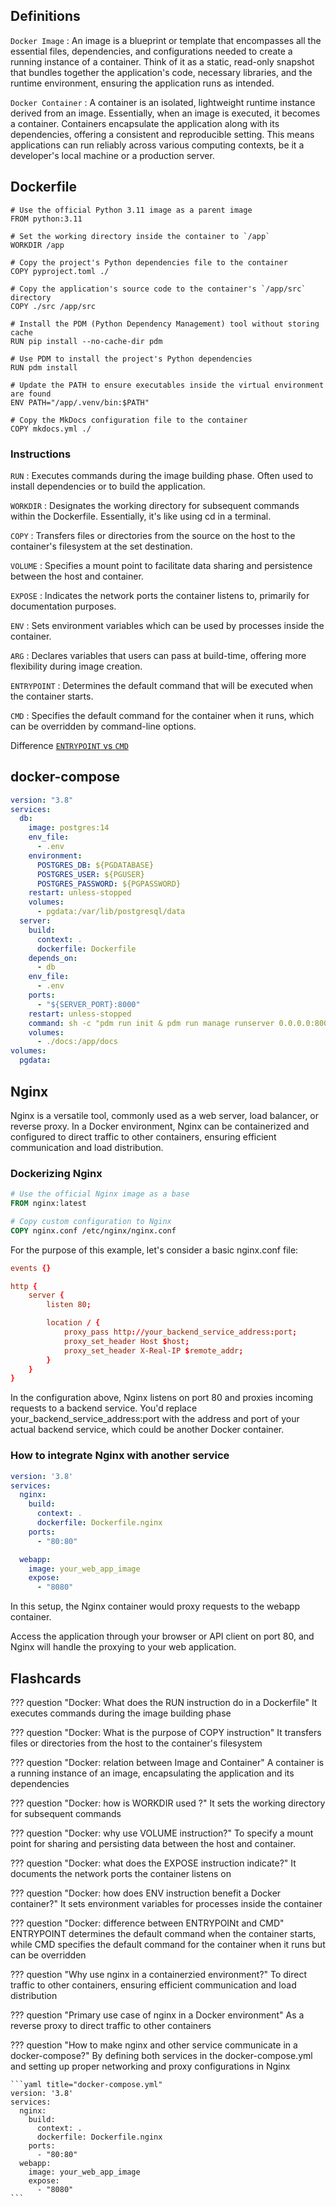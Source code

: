 ## Definitions

`Docker Image`
: An image is a blueprint or template that encompasses all the essential files, dependencies, and configurations needed to create a running instance of a container. Think of it as a static, read-only snapshot that bundles together the application's code, necessary libraries, and the runtime environment, ensuring the application runs as intended.

`Docker Container`
: A container is an isolated, lightweight runtime instance derived from an image. Essentially, when an image is executed, it becomes a container. Containers encapsulate the application along with its dependencies, offering a consistent and reproducible setting. This means applications can run reliably across various computing contexts, be it a developer's local machine or a production server.

## Dockerfile
```docker title="Dockerfile"
# Use the official Python 3.11 image as a parent image
FROM python:3.11

# Set the working directory inside the container to `/app`
WORKDIR /app

# Copy the project's Python dependencies file to the container
COPY pyproject.toml ./

# Copy the application's source code to the container's `/app/src` directory
COPY ./src /app/src

# Install the PDM (Python Dependency Management) tool without storing cache
RUN pip install --no-cache-dir pdm

# Use PDM to install the project's Python dependencies
RUN pdm install

# Update the PATH to ensure executables inside the virtual environment are found
ENV PATH="/app/.venv/bin:$PATH"

# Copy the MkDocs configuration file to the container
COPY mkdocs.yml ./
```

### Instructions

`RUN`
: Executes commands during the image building phase. Often used to install dependencies or to build the application.

`WORKDIR`
: Designates the working directory for subsequent commands within the Dockerfile. Essentially, it's like using cd in a terminal.

`COPY`
: Transfers files or directories from the source on the host to the container's filesystem at the set destination.

`VOLUME`
: Specifies a mount point to facilitate data sharing and persistence between the host and container.

`EXPOSE`
: Indicates the network ports the container listens to, primarily for documentation purposes.

`ENV`
: Sets environment variables which can be used by processes inside the container.

`ARG`
: Declares variables that users can pass at build-time, offering more flexibility during image creation.

`ENTRYPOINT`
: Determines the default command that will be executed when the container starts.

`CMD`
: Specifies the default command for the container when it runs, which can be overridden by command-line options.

Difference [`ENTRYPOINT` vs `CMD`](https://aws.amazon.com/fr/blogs/france/demystifier-entrypoint-et-cmd-dans-docker/)

## docker-compose
```yaml title="docker-compose.yml"
version: "3.8"
services:
  db:
    image: postgres:14
    env_file:
      - .env
    environment:
      POSTGRES_DB: ${PGDATABASE}
      POSTGRES_USER: ${PGUSER}
      POSTGRES_PASSWORD: ${PGPASSWORD}
    restart: unless-stopped
    volumes:
      - pgdata:/var/lib/postgresql/data
  server:
    build:
      context: .
      dockerfile: Dockerfile
    depends_on:
      - db
    env_file:
      - .env
    ports:
      - "${SERVER_PORT}:8000"
    restart: unless-stopped
    command: sh -c "pdm run init & pdm run manage runserver 0.0.0.0:8000"
    volumes:
      - ./docs:/app/docs
volumes:
  pgdata:
```

## Nginx
Nginx is a versatile tool, commonly used as a web server, load balancer, or reverse proxy. In a Docker environment, Nginx can be containerized and configured to direct traffic to other containers, ensuring efficient communication and load distribution.

### Dockerizing Nginx

```dockerfile title="Dockerfile.nginx"
# Use the official Nginx image as a base
FROM nginx:latest

# Copy custom configuration to Nginx
COPY nginx.conf /etc/nginx/nginx.conf
```
For the purpose of this example, let's consider a basic nginx.conf file:

```conf title="nginx.conf"
events {}

http {
    server {
        listen 80;

        location / {
            proxy_pass http://your_backend_service_address:port;
            proxy_set_header Host $host;
            proxy_set_header X-Real-IP $remote_addr;
        }
    }
}
```

In the configuration above, Nginx listens on port 80 and proxies incoming requests to a backend service. You'd replace your_backend_service_address:port with the address and port of your actual backend service, which could be another Docker container.

### How to integrate Nginx with another service

```yaml title="docker-compose.yml"
version: '3.8'
services:
  nginx:
    build:
      context: .
      dockerfile: Dockerfile.nginx
    ports:
      - "80:80"

  webapp:
    image: your_web_app_image
    expose:
      - "8080"
```
In this setup, the Nginx container would proxy requests to the webapp container.

Access the application through your browser or API client on port 80, and Nginx will handle the proxying to your web application.

## Flashcards

??? question "Docker: What does the RUN instruction do in a Dockerfile"
    It executes commands during the image building phase

??? question "Docker: What is the purpose of COPY instruction"
    It transfers files or directories from the host to the container's filesystem

??? question "Docker: relation between Image and Container"
    A container is a running instance of an image, encapsulating the application and its dependencies

??? question "Docker: how is WORKDIR used ?"
    It sets the working directory for subsequent commands

??? question "Docker: why use VOLUME instruction?"
    To specify a mount point for sharing and persisting data between the host and container.

??? question "Docker: what does the EXPOSE instruction indicate?"
    It documents the network ports the container listens on

??? question "Docker: how does ENV instruction benefit a Docker container?"
     It sets environment variables for processes inside the container

??? question "Docker: difference between ENTRYPOINt and CMD"
    ENTRYPOINT determines the default command when the container starts, while CMD specifies the default command for the container when it runs but can be overridden

??? question "Why use nginx in a containerzied environment?"
    To direct traffic to other containers, ensuring efficient communication and load distribution

??? question "Primary use case of nginx in a Docker environment"
    As a reverse proxy to direct traffic to other containers

??? question "How to make nginx and other service communicate in a docker-compose?"
    By defining both services in the docker-compose.yml and setting up proper networking and proxy configurations in Nginx

    ```yaml title="docker-compose.yml"
    version: '3.8'
    services:
      nginx:
        build:
          context: .
          dockerfile: Dockerfile.nginx
        ports:
          - "80:80"
      webapp:
        image: your_web_app_image
        expose:
          - "8080"
    ```
